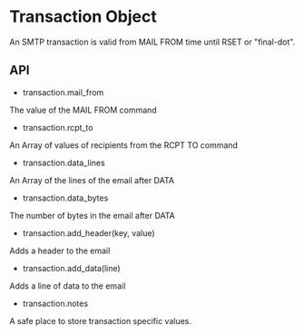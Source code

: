 Transaction Object
==================

An SMTP transaction is valid from MAIL FROM time until RSET or "final-dot".

API
---

* transaction.mail\_from

The value of the MAIL FROM command

* transaction.rcpt\_to

An Array of values of recipients from the RCPT TO command

* transaction.data\_lines

An Array of the lines of the email after DATA

* transaction.data\_bytes

The number of bytes in the email after DATA

* transaction.add_header(key, value)

Adds a header to the email

* transaction.add_data(line)

Adds a line of data to the email

* transaction.notes

A safe place to store transaction specific values.


